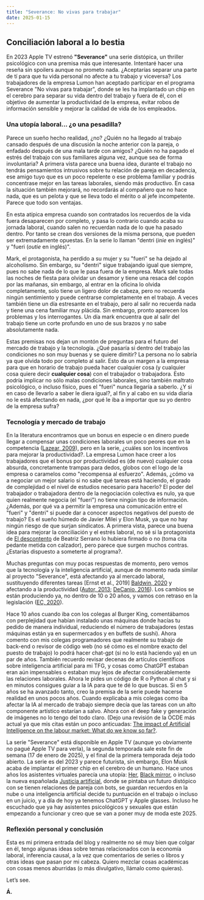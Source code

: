 ```yaml
---
title: "Severance: No vivas para trabajar"
date: 2025-01-15
---
```


## Conciliación laboral a lo bestia

En 2023 Apple TV estrenó **"Severance"** una serie distópica, un thriller psicológico con una premisa más que interesante. Intentaré hacer una reseña sin spoilers aunque no prometo nada. ¿Aceptarías separar una parte de tí para que tu vida personal no afecte a tu trabajo y viceversa? Los trabajadores de la empresa Lumon han aceptado participar en el programa Severance "No vivas para trabajar", donde se les ha implantado un chip en el cerebro para separar su vida dentro del trabajo y fuera de él, con el objetivo de aumentar la productividad de la empresa, evitar robos de información sensible y mejorar la calidad de vida de los empleados.

### Una utopía laboral... ¿o una pesadilla?

Parece un sueño hecho realidad, ¿no? ¿Quién no ha llegado al trabajo cansado después de una discusión la noche anterior con la pareja, o enfadado después de una mala tarde con amigos? ¿Quién no ha pagado el estrés del trabajo con sus familiares alguna vez, aunque sea de forma involuntaria? A primera vista parece una buena idea, durante el trabajo no tendrás pensamientos intrusivos sobre tu relación de pareja en decadencia, ese amigo tuyo que es un poco repelente o ese problema familiar y podrás concentrase mejor en las tareas laborales, siendo más productivo. En casa la situación también mejorará, no recordarás al compañero que no hace nada, que es un pelota y que se lleva todo el mérito o al jefe incompetente. Parece que todo son ventajas. 

En esta atípica empresa cuando son contratados los recuerdos de la vida fuera desaparecen por completo, y pasa lo contrario cuando acaba su jornada laboral, cuando salen no recuerdan nada de lo que ha pasado dentro. Por tanto se crean dos versiones de la misma persona, que pueden ser extremadamente opuestas. En la serie lo llaman "dentri (*inie* en inglés)" y "fueri (*outie* en inglés)".

Mark, el protagonista, ha perdido a su mujer y su "fueri" se ha dejado al alcoholismo. Sin embargo, su "dentri" sigue trabajando igual que siempre, pues no sabe nada de lo que le pasa fuera de la empresa. Mark sale todas las noches de fiesta para olvidar un desamor y tiene una resaca del copón por las mañanas, sin embargo, al entrar en la oficina lo olvida completamente, solo tiene un ligero dolor de cabeza, pero no recuerda ningún sentimiento y puede centrarse completamente en el trabajo. A veces también tiene un día estresante en el trabajo, pero al salir no recuerda nada y tiene una cena familiar muy plácida. Sin embargo, pronto aparecen los problemas y los interrogantes. Un día mark encuentra que al salir del trabajo tiene un corte profundo en uno de sus brazos y no sabe absolutamente nada. 

Estas premisas nos dejan un montón de preguntas para el futuro del mercado de trabajo y la tecnología. ¿Qué pasaría si dentro del trabajo las condiciones no son muy buenas y se quiere dimitir? La persona no lo sabría ya que olvida todo por completo al salir. Esto da un margen a la empresa para que en horario de trabajo pueda hacer cualquier cosa (y cualquier cosa quiere decir **cualquier cosa**) con el trabajador o trabajadora. Esto podría implicar no sólo malas condiciones laborales, sino también maltrato psicológico, o incluso físico, pues el "fueri" nunca llegaría a saberlo. ¿Y si en caso de llevarlo a saber le diera igual?, al fin y al cabo en su vida diaria no le está afectando en nada, ¿por qué le iba a importar que su yo dentro de la empresa sufra?

### Tecnología y mercado de trabajo

En la literatura encontramos que un bonus en especie o en dinero puede llegar a compensar unas condiciones laborales un poco peores que en la competencia ([Lazear, 2009](https://mitpress.mit.edu/9780262512947/personnel-economics/)), pero en la serie, ¿cuáles son los incentivos para mejorar la productividad?. La empresa Lumon hace creer a los trabajadores que el bonus por productividad es (de nuevo) cualquier cosa absurda, concretamente trampas para dedos, globos con el logo de la empresa o caramelos como "recompensa al esfuerzo". Además, ¿cómo va a negociar un mejor salario si no sabe qué tareas está haciendo, el grado de complejidad o el nivel de estudios necesario para hacerlo? El poder del trabajador o trabajadora dentro de la negociación colectiva es nulo, ya que quien realmente negocia (el "fueri") no tiene ningún tipo de información. ¿Además, por qué va a permitir la empresa una comunicación entre el "fueri" y "dentri" si puede dar a conocer aspectos negativos del puesto de trabajo? Es el sueño húmedo de Javier Milei y Elon Musk, ya que no hay ningún riesgo de que surjan sindicatos. A primera vista, parece una buena idea para mejorar la conciliación y el estrés laboral, no sé si la protagonista de [El descontento](https://www.planetadelibros.com/libro-el-descontento/381157) de Beatriz Serrano lo hubiera firmado o no (toma cita pedante metida con calzador), pero parece que surgen muchos contras. ¿Estarías dispuesto a someterte al programa?.

Muchas preguntas con muy pocas respuestas de momento, pero vemos que la tecnología y la inteligencia artificial, aunque de momento nada similar al proyecto "Severance", está afectando ya al mercado laboral, sustituyendo diferentes tareas [Ernst et al., 2019] [Baldwin, 2020](https://global.oup.com/ushe/product/the-globotics-upheaval-9780197518618?cc=es&lang=en&) y afectando a la productividad ([Autor, 2013](https://www.aeaweb.org/articles?id=10.1257/pandp.20191110); [DeCanio, 2016](https://www.sciencedirect.com/science/article/pii/S016407041630043X)). Los cambios se están produciendo ya, no dentro de 10 o 20 años, y vamos con retraso en la legislación ([EC, 2020](https://eur-lex.europa.eu/legal-content/EN/TXT/?uri=celex:52018DC0237)). 

Hace 10 años cuando iba con los colegas al Burger King, comentábamos con perplejidad que habían instalado unas máquinas donde hacías tu pedido de manera individual, reduciendo el número de trabajadores (estas máquinas están ya en supermercados y en buffets de sushi). Ahora comento con mis colegas programadores que realmente su trabajo de back-end o revisor de código web (no sé cómo es el nombre exacto del puesto de trabajo) lo podrá hacer chat-gpt (si no lo está haciendo ya) en un par de años. También recuerdo revisar decenas de artículos científicos sobre inteligencia artificial para mi TFG, y cosas como ChatGPT estaban eran aún impensables o estaban muy lejos de afectar considerablemente las relaciones laborales. Ahora le pides un código de R o Python al chat y si en minutos consigues guiar a la IA para que te dé lo que buscas. Si en 5 años se ha avanzado tanto, creo la premisa de la serie puede hacerse realidad en unos pocos años. Cuando explicaba a mis colegas como iba afectar la IA al mercado de trabajo siempre decía que las tareas con un alto componente artístico estarían a salvo. Ahora con el deep fake y generación de imágenes no lo tengo del todo claro. (Dejo una revisión de la OCDE más actual ya que mis citas están un poco anticuadas: [The impact of Artificial Intelligence on the labour market: What do we know so far?](https://www.oecd.org/en/publications/the-impact-of-artificial-intelligence-on-the-labour-market_7c895724-en.html).

La serie "Severance" está disponible en Apple TV (aunque yo obviamente no pagué Apple TV para verla), la segunda temporada sale este fin de semana (17 de enero de 2025), y el final de la primera temporada deja todo abierto. La serie es del 2023 y parece futurista, sin embargo, Elon Musk acaba de implantar el primer chip en el cerebro de un humano. Hace unos años los asistentes virtuales parecía una utopía: [Her](https://www.filmaffinity.com/es/film889720.html), [Black mirror](https://www.filmaffinity.com/es/film800295.html), o incluso la nueva españolada [Justicia artificial](https://www.filmaffinity.com/es/film800295.html), donde se pintaba un futuro distópico con se tienen relaciones de pareja con bots, se guardan recuerdos en la nube o una inteligencia artificial decide tu puntuación en el trabajo o incluso en un juicio, y a día de hoy ya tenemos ChatGPT y Apple glasses. Incluso he escuchado que ya hay asistentes psicológicos y sexuales que están empezando a funcionar y creo que se van a poner muy de moda este 2025. 

### Reflexión personal y conclusión
Esta es mi primera entrada del blog y realmente no sé muy bien que colgar en él, tengo algunas ideas sobre temas relacionados con la economía laboral, inferencia causal, a la vez que comentarios de series o libros y otras ideas que pasan por mi cabeza. Quiero mezclar cosas académicas con cosas menos aburridas (o más divulgativo, llámalo como quieras).

Let’s see.

**Á.**


